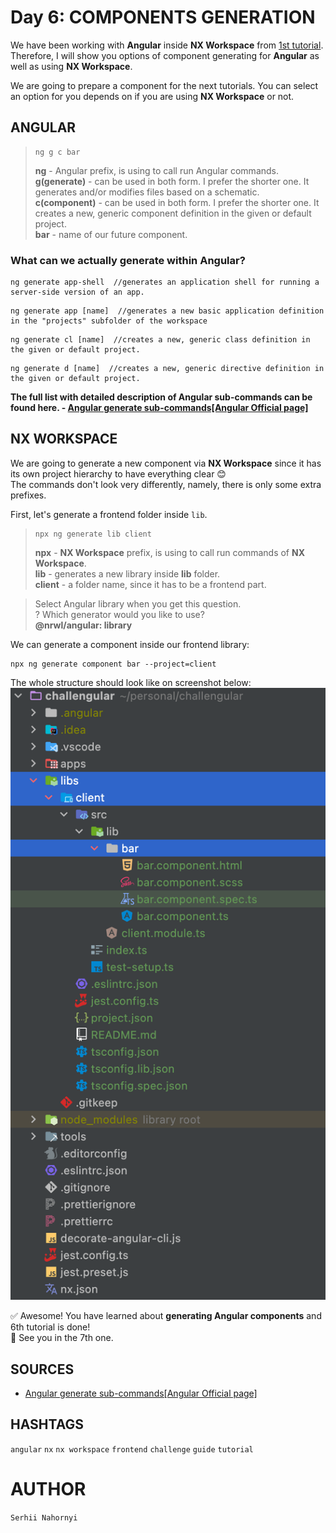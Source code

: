 # Day 6: COMPONENTS GENERATION

We have been working with **Angular** inside **NX Workspace** from [1st tutorial](day-01.md).   
Therefore, I will show you options of component generating for **Angular** as well as using **NX Workspace**.    

We are going to prepare a component for the next tutorials. You can select an option for you depends on if you are using **NX Workspace** or not.


## ANGULAR
>```shell
>ng g c bar
>```
>**ng** - Angular prefix, is using to call run Angular commands.   
>**g(generate)** - can be used in both form. I prefer the shorter one. It generates and/or modifies files based on a schematic.   
>**c(component)** - can be used in both form. I prefer the shorter one. It creates a new, generic component definition in the given or default project.   
>**bar** - name of our future component.   

### What can we actually generate within **Angular**?
```shell
ng generate app-shell  //generates an application shell for running a server-side version of an app.
```

```shell
ng generate app [name]  //generates a new basic application definition in the "projects" subfolder of the workspace
```

```shell
ng generate cl [name]  //creates a new, generic class definition in the given or default project.
```

```shell
ng generate d [name]  //creates a new, generic directive definition in the given or default project.
```

**The full list with detailed description of Angular sub-commands can be found here. - [Angular generate sub-commands[Angular Official page]](https://angular.io/cli/generate)**   

## NX WORKSPACE
 
We are going to generate a new component via **NX Workspace** since it has its own project hierarchy to have everything clear 😊   
The commands don't look very differently, namely, there is only some extra prefixes.   

First, let's generate a frontend folder inside `lib`.
>```shell
>npx ng generate lib client
>```
>**npx** - **NX Workspace** prefix, is using to call run commands of **NX Workspace**.   
>**lib** - generates a new library  inside **lib** folder.   
>**client** - a folder name, since it has to be a frontend part.      

> Select Angular library when you get this question.    
> ? Which generator would you like to use?   
> **@nrwl/angular: library**   

We can generate a component inside our frontend library:
```shell
npx ng generate component bar --project=client
```

The whole structure should look like on screenshot below:
![](assets/day6_01.png)

✅ Awesome! You have learned about **generating Angular components** and 6th tutorial is done!   
👋 See you in the 7th one.

## SOURCES
- [Angular generate sub-commands[Angular Official page]](https://angular.io/cli/generate)

## HASHTAGS
`angular` `nx` `nx workspace` `frontend` `challenge` `guide` `tutorial`

# AUTHOR
`Serhii Nahornyi`